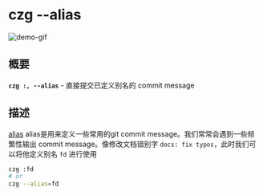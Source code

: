 # czg --alias

![demo-gif](https://user-images.githubusercontent.com/40693636/176847992-23cbc56c-5487-4679-a84a-b4fe38a32b34.gif) <!-- size=688x262 -->

## 概要

**`czg :, --alias`** - 直接提交已定义别名的 commit message

## 描述

[alias](/config/engineer.html#alias) alias是用来定义一些常用的git commit message。我们常常会遇到一些频繁性输出 commit message。像修改文档错别字 `docs: fix typos`，此时我们可以将他定义别名 `fd` 进行使用

```sh
czg :fd
# or
czg --alias=fd
```

